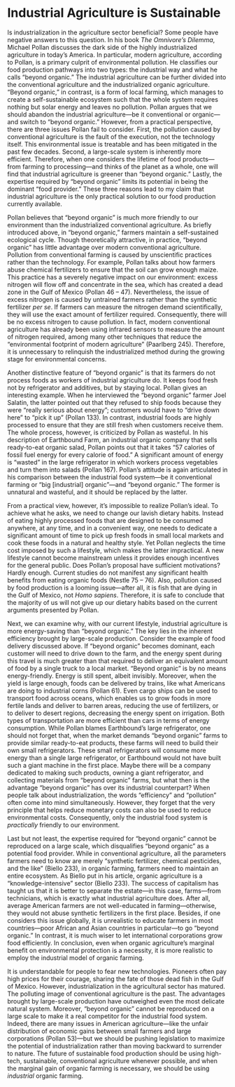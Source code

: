 # Industrial Agriculture is Sustainable
Is industrialization in the agriculture sector beneficial? Some people have negative answers to this question. In his book _The Omnivore’s Dilemma_, Michael Pollan discusses the dark side of the highly industrialized agriculture in today’s America. In particular, modern agriculture, according to Pollan, is a primary culprit of environmental pollution. He classifies our food production pathways into two types: the industrial way and what he calls “beyond organic.” The industrial agriculture can be further divided into the conventional agriculture and the industrialized organic agriculture. “Beyond organic,” in contrast, is a form of local farming, which manages to create a self-sustainable ecosystem such that the whole system requires nothing but solar energy and leaves no pollution. Pollan argues that we should abandon the industrial agriculture—be it conventional or organic—and switch to “beyond organic.” However, from a practical perspective, there are three issues Pollan fail to consider. First, the pollution caused by conventional agriculture is the fault of the execution, not the technology itself. This environmental issue is treatable and has been mitigated in the past few decades. Second, a large-scale system is inherently more efficient. Therefore, when one considers the lifetime of food products—from farming to processing—and thinks of the planet as a whole, one will find that industrial agriculture is greener than “beyond organic.” Lastly, the expertise required by “beyond organic” limits its potential in being the dominant “food provider.” These three reasons lead to my claim that industrial agriculture is the only practical solution to our food production currently available.

Pollan believes that “beyond organic” is much more friendly to our environment than the industrialized conventional agriculture. As briefly introduced above, in “beyond organic,” farmers maintain a self-sustained ecological cycle. Though theoretically attractive, in practice, “beyond organic” has little advantage over modern conventional agriculture. Pollution from conventional farming is caused by unscientific practices rather than the technology. For example, Pollan talks about how farmers abuse chemical fertilizers to ensure that the soil can grow enough maize. This practice has a severely negative impact on our environment: excess nitrogen will flow off and concentrate in the sea, which has created a dead zone in the Gulf of Mexico (Pollan 46 – 47). Nevertheless, the issue of excess nitrogen is caused by untrained farmers rather than the synthetic fertilizer _per se_. If farmers can measure the nitrogen demand scientifically, they will use the exact amount of fertilizer required. Consequently, there will be no excess nitrogen to cause pollution. In fact, modern conventional agriculture has already been using infrared sensors to measure the amount of nitrogen required, among many other techniques that reduce the “environmental footprint of modern agriculture” (Paarlberg 245). Therefore, it is unnecessary to relinquish the industrialized method during the growing stage for environmental concerns.

Another distinctive feature of “beyond organic” is that its farmers do not process foods as workers of industrial agriculture do. It keeps food fresh not by refrigerator and additives, but by staying local. Pollan gives an interesting example. When he interviewed the “beyond organic” farmer Joel Salatin, the latter pointed out that they refused to ship foods because they were “really serious about energy”; customers would have to “drive down here” to “pick it up” (Pollan 133). In contrast, industrial foods are highly processed to ensure that they are still fresh when customers receive them. The whole process, however, is criticized by Pollan as wasteful. In his description of Earthbound Farm, an industrial organic company that sells ready-to-eat organic salad, Pollan points out that it takes “57 calories of fossil fuel energy for every calorie of food.” A significant amount of energy is “wasted” in the large refrigerator in which workers process vegetables and turn them into salads (Pollan 167). Pollan’s attitude is again articulated in his comparison between the industrial food system—be it conventional farming or “big \[industrial\] organic”—and “beyond organic.” The former is unnatural and wasteful, and it should be replaced by the latter.

From a practical view, however, it’s impossible to realize Pollan’s ideal. To achieve what he asks, we need to change our lavish dietary habits. Instead of eating highly processed foods that are designed to be consumed anywhere, at any time, and in a convenient way, one needs to dedicate a significant amount of time to pick up fresh foods in small local markets and cook these foods in a natural and healthy style. Yet Pollan neglects the time cost imposed by such a lifestyle, which makes the latter impractical. A new lifestyle cannot become mainstream unless it provides enough incentives for the general public. Does Pollan’s proposal have sufficient motivations? Hardly enough. Current studies do not manifest any significant health benefits from eating organic foods (Nestle 75 – 76). Also, pollution caused by food production is a looming issue—after all, it is fish that are dying in the Gulf of Mexico, not _Homo sapiens_. Therefore, it is safe to conclude that the majority of us will not give up our dietary habits based on the current arguments presented by Pollan.

Next, we can examine why, with our current lifestyle, industrial agriculture is more energy-saving than “beyond organic.” The key lies in the inherent efficiency brought by large-scale production. Consider the example of food delivery discussed above. If “beyond organic” becomes dominant, each customer will need to drive down to the farm, and the energy spent during this travel is much greater than that required to deliver an equivalent amount of food by a single truck to a local market. “Beyond organic” is by no means energy-friendly. Energy is still spent, albeit invisibly. Moreover, when the yield is large enough, foods can be delivered by trains, like what Americans are doing to industrial corns (Pollan 61). Even cargo ships can be used to transport food across oceans, which enables us to grow foods in more fertile lands and deliver to barren areas, reducing the use of fertilizers, or to deliver to desert regions, decreasing the energy spent on irrigation. Both types of transportation are more efficient than cars in terms of energy consumption. While Pollan blames Earthbound’s large refrigerator, one should not forget that, when the market demands “beyond organic” farms to provide similar ready-to-eat products, these farms will need to build their own small refrigerators. These small refrigerators will consume more energy than a single large refrigerator, or Earthbound would not have built such a giant machine in the first place. Maybe there will be a company dedicated to making such products, owning a giant refrigerator, and collecting materials from “beyond organic” farms, but what then is the advantage “beyond organic” has over its industrial counterpart? When people talk about industrialization, the words “efficiency” and “pollution” often come into mind simultaneously. However, they forget that the very principle that helps reduce monetary costs can also be used to reduce environmental costs. Consequently, only the industrial food system is _practically_ friendly to our environment.

Last but not least, the expertise required for “beyond organic” cannot be reproduced on a large scale, which disqualifies “beyond organic” as a potential food provider. While in conventional agriculture, all the parameters farmers need to know are merely “synthetic fertilizer, chemical pesticides, and the like” (Biello 233), in organic farming, farmers need to maintain an entire ecosystem. As Biello put in his article, organic agriculture is a “knowledge-intensive” sector (Biello 233). The success of capitalism has taught us that it is better to separate the estate—in this case, farms—from technicians, which is exactly what industrial agriculture does. After all, average American farmers are not well-educated in farming—otherwise, they would not abuse synthetic fertilizers in the first place. Besides, if one considers this issue globally, it is unrealistic to educate farmers in most countries—poor African and Asian countries in particular—to go “beyond organic.” In contrast, it is much wiser to let international corporations grow food efficiently. In conclusion, even when organic agriculture’s marginal benefit on environmental protection is a necessity, it is more realistic to employ the industrial model of organic farming.

It is understandable for people to fear new technologies. Pioneers often pay high prices for their courage, sharing the fate of those dead fish in the Gulf of Mexico. However, industrialization in the agricultural sector has matured. The polluting image of conventional agriculture is the past. The advantages brought by large-scale production have outweighed even the most delicate natural system. Moreover, “beyond organic” cannot be reproduced on a large scale to make it a real competitor for the industrial food system. Indeed, there are many issues in American agriculture—like the unfair distribution of economic gains between small farmers and large corporations (Pollan 53)—but we should be pushing legislation to maximize the potential of industrialization rather than moving backward to surrender to nature. The future of sustainable food production should be using high-tech, sustainable, conventional agriculture whenever possible, and when the marginal gain of organic farming is necessary, we should be using _industrial_ organic farming.
